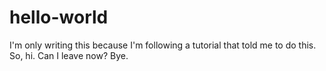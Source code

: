 # hello-world

I'm only writing this because I'm following a tutorial that told me to do this. So, hi.
Can I leave now?
Bye.
